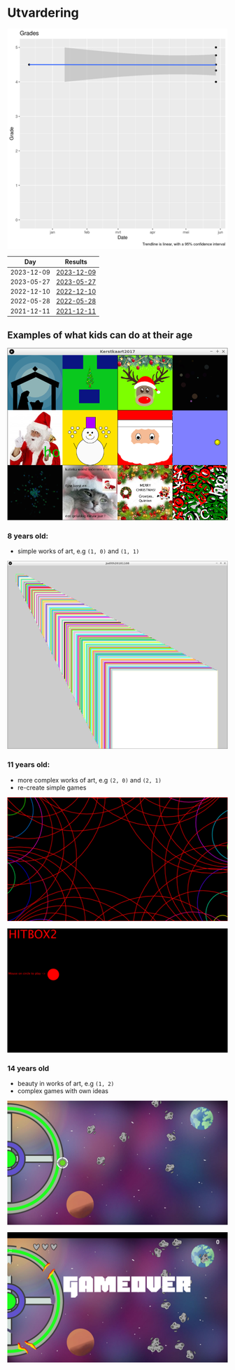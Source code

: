 # Utvardering

![](grades.png)

Day       |Results
----------|--------------------------------
2023-12-09|[2023-12-09](20231209/README.md)
2023-05-27|[2023-05-27](20230527/README.md)
2022-12-10|[2022-12-10](20231210/README.md)
2022-05-28|[2022-05-28](20220528/README.md)
2021-12-11|[2021-12-11](20211211/README.md)

## Examples of what kids can do at their age

![](Kerstkaart2017.png)

### 8 years old: 

 * simple works of art, e.g `(1, 0)` and `(1, 1)`

![](Judith20181108.png)

### 11 years old: 

 * more complex works of art, e.g `(2, 0)` and `(2, 1)`
 * re-create simple games

![](Mohammad20180902.png)

![](Jasper20181102_1.png)

### 14 years old

 * beauty in works of art, e.g `(1, 2)`
 * complex games with own ideas

![](team_ufo_1.png)

![](team_ufo_2.png)

